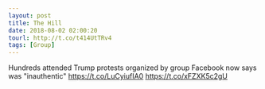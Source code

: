 ```yaml
---
layout: post
title: The Hill
date: 2018-08-02 02:00:20
tourl: http://t.co/t414UtTRv4
tags: [Group]
---
```

Hundreds attended Trump protests organized by group Facebook now says was "inauthentic" https://t.co/LuCyiufIA0 https://t.co/xFZXK5c2gU
